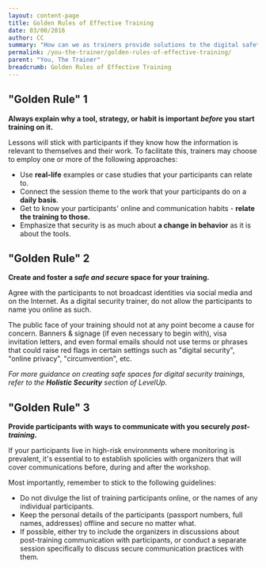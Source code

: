 ```yaml
---
layout: content-page
title: Golden Rules of Effective Training
date: 03/00/2016
author: CC
summary: "How can we as trainers provide solutions to the digital safety concerns of our participants, and communicate about the challenges and realities of these concerns, both responsibly and effectively?"
permalink: /you-the-trainer/golden-rules-of-effective-training/
parent: "You, The Trainer"
breadcrumb: Golden Rules of Effective Training
---
```

## "Golden Rule" 1 ##
**Always explain why a tool, strategy, or habit is important *before* you start training on it.**

Lessons will stick with participants if they know how the information is relevant to themselves and their work. To facilitate this, trainers may choose to employ one or more of the following approaches:

- Use **real-life** examples or case studies that your participants can relate to.
- Connect the session theme to the work that your participants do on a **daily basis**.
- Get to know your participants' online and communication habits - **relate the training to those.**
- Emphasize that security is as much about **a change in behavior** as it is about the tools.

## "Golden Rule" 2 ##
**Create and foster a *safe and secure* space for your training.**

Agree with the participants to not broadcast identities via social media and on the Internet. As a digital security trainer, do not allow the participants to name you online as such.

The public face of your training should not at any point become a cause for concern. Banners & signage (if even necessary to begin with), visa invitation letters, and even formal emails should not use terms or phrases that could raise red flags in certain settings such as "digital security", "online privacy", "circumvention", etc.

*For more guidance on creating safe spaces for digital security trainings, refer to the **Holistic Security** section of LevelUp.*

## "Golden Rule" 3 ##
**Provide participants with ways to communicate with you securely *post-training.***

If your participants live in high-risk environments where monitoring is prevalent, it's essential to to establish spolicies with organizers that will cover communications before, during and after the workshop.

Most importantly, remember to stick to the following guidelines:



- Do not divulge the list of training participants online, or the names of any individual participants.
- Keep the personal details of the participants (passport numbers, full names, addresses) offline and secure no matter what.
- If possible, either try to include the organizers in discussions about post-training communication with participants, or conduct a separate session specifically to discuss secure communication practices with them.
